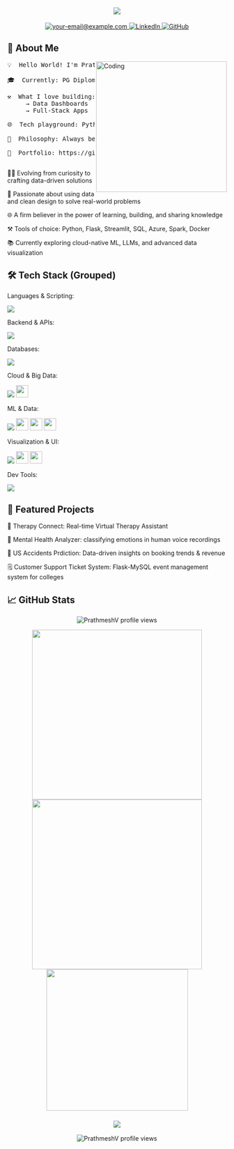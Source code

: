 <h1 align="center">
<img src="https://readme-typing-svg.herokuapp.com/?font=Fira+Code&size=32&pause=1000&center=true&vCenter=true&width=700&lines=Hey+there!+I'm+Prathmesh+Vaidya+%F0%9F%91%8B;Data+Analyst;Full-Stack+Developer;ML+Enthusiast"/>
</h1>

<p align="center">
<a href="mailto:your-prathmeshvaidya20@example.com">
<img src="https://img.shields.io/badge/Gmail-DB4437?style=for-the-badge&logo=gmail&logoColor=white" alt="your-email@example.com" />
</a>
<a href="https://www.linkedin.com/in/prathmesh-vaidya-14580621a/" target="_blank">
<img src="https://img.shields.io/badge/LinkedIn-0A66C2?style=for-the-badge&logo=linkedin&logoColor=white" alt="LinkedIn" />
</a>
<a href="https://github.com/PrathmeshV" target="_blank">
<img src="https://img.shields.io/badge/GitHub-100000?style=for-the-badge&logo=github&logoColor=white" alt="GitHub" />
</a>
</p>

<h2>🚀 About Me</h2>

<img align="right" alt="Coding" width="300" src="https://cdn.dribbble.com/userupload/31672791/file/original-7d5994e1f1e51586dbc8e703981511cb.gif">

<pre>
💡  Hello World! I'm Prathmesh Vaidya

🎓  Currently: PG Diploma student @ CDAC Kharghar

⚒️  What I love building:
     → Data Dashboards     → Predictive Models
     → Full-Stack Apps     → Scalable APIs

🌐  Tech playground: Python · Flask · SQL · ML · Azure · Big Data

🌟  Philosophy: Always be learning. Build to solve problems.

🔗  Portfolio: https://github.com/PrathmeshV

</pre>

👨‍💻 Evolving from curiosity to crafting data-driven solutions

🧠 Passionate about using data and clean design to solve real-world problems

🌐 A firm believer in the power of learning, building, and sharing knowledge

⚒ Tools of choice: Python, Flask, Streamlit, SQL, Azure, Spark, Docker

📚 Currently exploring cloud-native ML, LLMs, and advanced data visualization


<h2>🛠️ Tech Stack (Grouped)</h2>

Languages & Scripting:

<div>
<img src="https://skillicons.dev/icons?i=python,java,cpp,javascript,html,css"/>
</div>

Backend & APIs:

<div>
<img src="https://skillicons.dev/icons?i=flask,fastapi,php"/>
</div>

Databases:

<div>
<img src="https://skillicons.dev/icons?i=mysql,sqlserver"/>
</div>

Cloud & Big Data:

<div>
<img src="https://skillicons.dev/icons?i=azure,aws,docker,hadoop"/>
<img src="https://img.shields.io/badge/Apache%20Spark-FDEE21?style=for-the-badge&logo=apachespark&logoColor=black" height="28"/>
</div>

ML & Data:

<div>
<img src="https://skillicons.dev/icons?i=jupyter"/>
<img src="https://img.shields.io/badge/Pandas-150458?style=for-the-badge&logo=pandas&logoColor=white" height="28"/>
<img src="https://img.shields.io/badge/Numpy-013243?style=for-the-badge&logo=numpy&logoColor=white" height="28"/>
<img src="https://img.shields.io/badge/Scikit--Learn-F7931E?style=for-the-badge&logo=scikitlearn&logoColor=white" height="28"/>
</div>

Visualization & UI:

<div>
<img src="https://skillicons.dev/icons?i=figma,bootstrap"/>
<img src="https://img.shields.io/badge/PowerBI-F2C811?style=for-the-badge&logo=powerbi&logoColor=black" height="28"/>
<img src="https://img.shields.io/badge/Tableau-E97627?style=for-the-badge&logo=tableau&logoColor=white" height="28"/>
</div>

Dev Tools:

<div>
<img src="https://skillicons.dev/icons?i=git,github,vscode,postman,selenium,linux"/>
</div>

<h2>📂 Featured Projects</h2>

🎯 Therapy Connect: Real-time Virtual Therapy Assistant

🧽 Mental Health Analyzer: classifying emotions in human voice recordings

🏨 US Accidents Prdiction: Data-driven insights on booking trends & revenue

🗒 Customer Support Ticket System: Flask-MySQL event management system for colleges

<h2>📈 GitHub Stats</h2>

<p align="center">
<img src="https://komarev.com/ghpvc/?username=PrathmeshV&label=Profile+Views&color=0e75b6&style=flat" alt="PrathmeshV profile views"/>
</p>

<div align="center">
<img width=390 src="https://streak-stats.demolab.com?user=PrathmeshV&theme=tokyonight&hide_border=true" />
<img width=390 src="https://github-readme-stats.vercel.app/api?username=PrathmeshV&show_icons=true&theme=tokyonight&hide_border=true" />
</div>
<div align="center">
<img width=325 src="https://github-readme-stats.vercel.app/api/top-langs/?username=PrathmeshV&layout=compact&theme=tokyonight&hide_border=true" />
</div>

<h3 align="center">
<img src="https://readme-typing-svg.herokuapp.com/?font=Righteous&size=25&center=true&vCenter=true&width=500&height=70&duration=4000&lines=Thanks+for+visiting!+%e2%9c%8c%ef%b8%8f;+Let's+connect+on+LinkedIn!">
</h3>

<p align="center">
<img src="https://komarev.com/ghpvc/?username=PrathmeshV&label=Profile+Views&color=0e75b6&style=flat" alt="PrathmeshV profile views"/>
</p>
